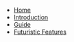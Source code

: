 * [Home](/)
* [Introduction](introduction.md)
* [Guide](guide.md)
* [Futuristic Features](futuristic-features.md)
